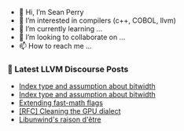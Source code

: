 - 👋 Hi, I’m Sean Perry
- 👀 I’m interested in compilers (c++, COBOL, llvm)
- 🌱 I’m currently learning ...
- 💞️ I’m looking to collaborate on ...
- 📫 How to reach me ...

<!---
s66perry/s66perry is a ✨ special ✨ repository because its `README.md` (this file) appears on your GitHub profile.
You can click the Preview link to take a look at your changes.
--->
### 📕 Latest LLVM Discourse Posts

<!-- DISCOURSE-LLVM:START -->
- [Index type and assumption about bitwidth](https://discourse.llvm.org/t/index-type-and-assumption-about-bitwidth/88287#post_2)
- [Index type and assumption about bitwidth](https://discourse.llvm.org/t/index-type-and-assumption-about-bitwidth/88287#post_1)
- [Extending fast-math flags](https://discourse.llvm.org/t/extending-fast-math-flags/88153#post_9)
- [[RFC] Cleaning the GPU dialect](https://discourse.llvm.org/t/rfc-cleaning-the-gpu-dialect/88170?page=2#post_38)
- [Libunwind&#39;s raison d&#39;être](https://discourse.llvm.org/t/libunwinds-raison-detre/88283#post_2)
<!-- DISCOURSE-LLVM:END -->
